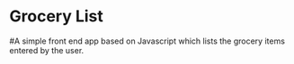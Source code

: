 # Grocery List
#A simple front end app based on Javascript which lists the grocery items entered by the user.
